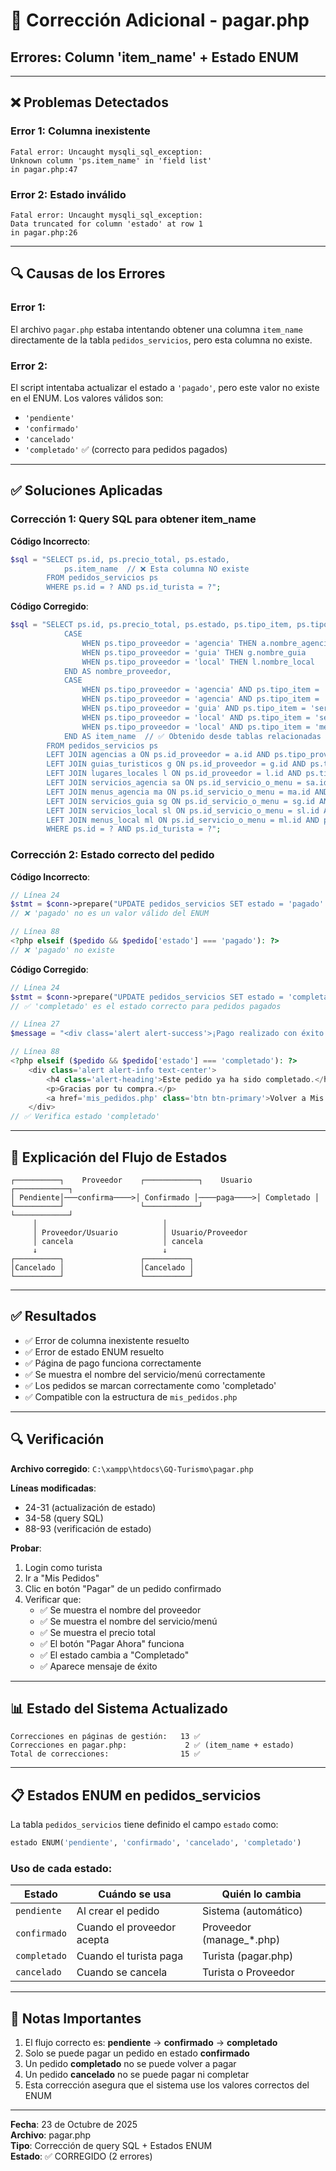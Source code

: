 # 🔧 Corrección Adicional - pagar.php
## Errores: Column 'item_name' + Estado ENUM

---

## ❌ **Problemas Detectados**

### **Error 1: Columna inexistente**
```
Fatal error: Uncaught mysqli_sql_exception: 
Unknown column 'ps.item_name' in 'field list' 
in pagar.php:47
```

### **Error 2: Estado inválido**
```
Fatal error: Uncaught mysqli_sql_exception: 
Data truncated for column 'estado' at row 1 
in pagar.php:26
```

---

## 🔍 **Causas de los Errores**

### **Error 1**: 
El archivo `pagar.php` estaba intentando obtener una columna `item_name` directamente de la tabla `pedidos_servicios`, pero esta columna no existe.

### **Error 2**: 
El script intentaba actualizar el estado a `'pagado'`, pero este valor no existe en el ENUM. Los valores válidos son:
- `'pendiente'`
- `'confirmado'`
- `'cancelado'`
- `'completado'` ✅ (correcto para pedidos pagados)

---

## ✅ **Soluciones Aplicadas**

### **Corrección 1: Query SQL para obtener item_name**

**Código Incorrecto**:
```php
$sql = "SELECT ps.id, ps.precio_total, ps.estado,
            ps.item_name  // ❌ Esta columna NO existe
        FROM pedidos_servicios ps
        WHERE ps.id = ? AND ps.id_turista = ?";
```

**Código Corregido**:
```php
$sql = "SELECT ps.id, ps.precio_total, ps.estado, ps.tipo_item, ps.tipo_proveedor,
            CASE
                WHEN ps.tipo_proveedor = 'agencia' THEN a.nombre_agencia
                WHEN ps.tipo_proveedor = 'guia' THEN g.nombre_guia
                WHEN ps.tipo_proveedor = 'local' THEN l.nombre_local
            END AS nombre_proveedor,
            CASE
                WHEN ps.tipo_proveedor = 'agencia' AND ps.tipo_item = 'servicio' THEN sa.nombre_servicio
                WHEN ps.tipo_proveedor = 'agencia' AND ps.tipo_item = 'menu' THEN ma.nombre_menu
                WHEN ps.tipo_proveedor = 'guia' AND ps.tipo_item = 'servicio' THEN sg.nombre_servicio
                WHEN ps.tipo_proveedor = 'local' AND ps.tipo_item = 'servicio' THEN sl.nombre_servicio
                WHEN ps.tipo_proveedor = 'local' AND ps.tipo_item = 'menu' THEN ml.nombre_menu
            END AS item_name  // ✅ Obtenido desde tablas relacionadas
        FROM pedidos_servicios ps
        LEFT JOIN agencias a ON ps.id_proveedor = a.id AND ps.tipo_proveedor = 'agencia'
        LEFT JOIN guias_turisticos g ON ps.id_proveedor = g.id AND ps.tipo_proveedor = 'guia'
        LEFT JOIN lugares_locales l ON ps.id_proveedor = l.id AND ps.tipo_proveedor = 'local'
        LEFT JOIN servicios_agencia sa ON ps.id_servicio_o_menu = sa.id AND ps.tipo_proveedor = 'agencia' AND ps.tipo_item = 'servicio'
        LEFT JOIN menus_agencia ma ON ps.id_servicio_o_menu = ma.id AND ps.tipo_proveedor = 'agencia' AND ps.tipo_item = 'menu'
        LEFT JOIN servicios_guia sg ON ps.id_servicio_o_menu = sg.id AND ps.tipo_proveedor = 'guia' AND ps.tipo_item = 'servicio'
        LEFT JOIN servicios_local sl ON ps.id_servicio_o_menu = sl.id AND ps.tipo_proveedor = 'local' AND ps.tipo_item = 'servicio'
        LEFT JOIN menus_local ml ON ps.id_servicio_o_menu = ml.id AND ps.tipo_proveedor = 'local' AND ps.tipo_item = 'menu'
        WHERE ps.id = ? AND ps.id_turista = ?";
```

### **Corrección 2: Estado correcto del pedido**

**Código Incorrecto**:
```php
// Línea 24
$stmt = $conn->prepare("UPDATE pedidos_servicios SET estado = 'pagado' WHERE id = ? AND id_turista = ? AND estado = 'confirmado'");
// ❌ 'pagado' no es un valor válido del ENUM

// Línea 88
<?php elseif ($pedido && $pedido['estado'] === 'pagado'): ?>
// ❌ 'pagado' no existe
```

**Código Corregido**:
```php
// Línea 24
$stmt = $conn->prepare("UPDATE pedidos_servicios SET estado = 'completado' WHERE id = ? AND id_turista = ? AND estado = 'confirmado'");
// ✅ 'completado' es el estado correcto para pedidos pagados

// Línea 27
$message = "<div class='alert alert-success'>¡Pago realizado con éxito! Tu pedido ha sido completado.</div>";

// Línea 88
<?php elseif ($pedido && $pedido['estado'] === 'completado'): ?>
    <div class='alert alert-info text-center'>
        <h4 class='alert-heading'>Este pedido ya ha sido completado.</h4>
        <p>Gracias por tu compra.</p>
        <a href='mis_pedidos.php' class='btn btn-primary'>Volver a Mis Pedidos</a>
    </div>
// ✅ Verifica estado 'completado'
```

---

## 📝 **Explicación del Flujo de Estados**

```
┌──────────┐    Proveedor    ┌────────────┐    Usuario    ┌────────────┐
│ Pendiente│───confirma────>│ Confirmado │────paga────>│ Completado │
└──────────┘                 └────────────┘              └────────────┘
     │                            │
     │ Proveedor/Usuario          │ Usuario/Proveedor
     │ cancela                    │ cancela
     ↓                            ↓
┌──────────┐                 ┌──────────┐
│Cancelado │                 │Cancelado │
└──────────┘                 └──────────┘
```

---

## ✅ **Resultados**

- ✅ Error de columna inexistente resuelto
- ✅ Error de estado ENUM resuelto
- ✅ Página de pago funciona correctamente
- ✅ Se muestra el nombre del servicio/menú correctamente
- ✅ Los pedidos se marcan correctamente como 'completado'
- ✅ Compatible con la estructura de `mis_pedidos.php`

---

## 🔍 **Verificación**

**Archivo corregido**: `C:\xampp\htdocs\GQ-Turismo\pagar.php`

**Líneas modificadas**: 
- 24-31 (actualización de estado)
- 34-58 (query SQL)
- 88-93 (verificación de estado)

**Probar**:
1. Login como turista
2. Ir a "Mis Pedidos"
3. Clic en botón "Pagar" de un pedido confirmado
4. Verificar que:
   - ✅ Se muestra el nombre del proveedor
   - ✅ Se muestra el nombre del servicio/menú
   - ✅ Se muestra el precio total
   - ✅ El botón "Pagar Ahora" funciona
   - ✅ El estado cambia a "Completado"
   - ✅ Aparece mensaje de éxito

---

## 📊 **Estado del Sistema Actualizado**

```
Correcciones en páginas de gestión:   13 ✅
Correcciones en pagar.php:             2 ✅ (item_name + estado)
Total de correcciones:                15 ✅
```

---

## 📋 **Estados ENUM en pedidos_servicios**

La tabla `pedidos_servicios` tiene definido el campo `estado` como:
```sql
estado ENUM('pendiente', 'confirmado', 'cancelado', 'completado')
```

### **Uso de cada estado**:

| Estado | Cuándo se usa | Quién lo cambia |
|--------|---------------|-----------------|
| `pendiente` | Al crear el pedido | Sistema (automático) |
| `confirmado` | Cuando el proveedor acepta | Proveedor (manage_*.php) |
| `completado` | Cuando el turista paga | Turista (pagar.php) |
| `cancelado` | Cuando se cancela | Turista o Proveedor |

---

## 📌 **Notas Importantes**

1. El flujo correcto es: **pendiente** → **confirmado** → **completado**
2. Solo se puede pagar un pedido en estado **confirmado**
3. Un pedido **completado** no se puede volver a pagar
4. Un pedido **cancelado** no se puede pagar ni completar
5. Esta corrección asegura que el sistema use los valores correctos del ENUM

---

**Fecha**: 23 de Octubre de 2025  
**Archivo**: pagar.php  
**Tipo**: Corrección de query SQL + Estados ENUM  
**Estado**: ✅ CORREGIDO (2 errores)

